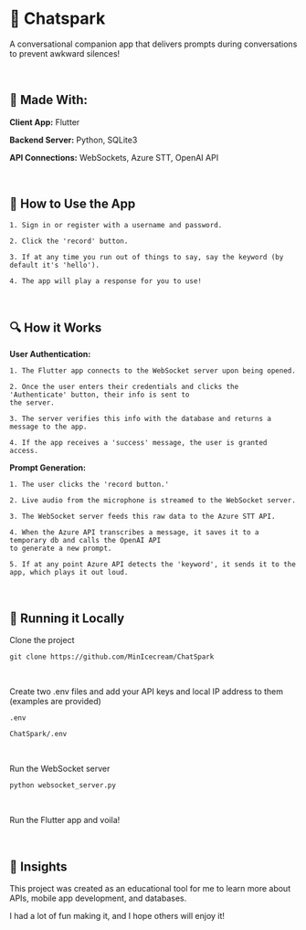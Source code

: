 
# 🤖 Chatspark

A conversational companion app that delivers prompts during conversations to prevent awkward silences!
 
 &nbsp;
## 🔨 Made With:

**Client App:** Flutter

**Backend Server:** Python, SQLite3

**API Connections:** WebSockets, Azure STT, OpenAI API

&nbsp;



## 📱 How to Use the App
    1. Sign in or register with a username and password.

    2. Click the 'record' button.

    3. If at any time you run out of things to say, say the keyword (by default it's 'hello').

    4. The app will play a response for you to use!


&nbsp;

## 🔍 How it Works

**User Authentication:**  

    1. The Flutter app connects to the WebSocket server upon being opened. 

    2. Once the user enters their credentials and clicks the 'Authenticate' button, their info is sent to 
    the server. 

    3. The server verifies this info with the database and returns a message to the app.

    4. If the app receives a 'success' message, the user is granted access.



**Prompt Generation:**

    1. The user clicks the 'record button.'

    2. Live audio from the microphone is streamed to the WebSocket server.

    3. The WebSocket server feeds this raw data to the Azure STT API.

    4. When the Azure API transcribes a message, it saves it to a temporary db and calls the OpenAI API
    to generate a new prompt.

    5. If at any point Azure API detects the 'keyword', it sends it to the app, which plays it out loud.


&nbsp;



## 💾  Running it Locally

Clone the project

```
git clone https://github.com/MinIcecream/ChatSpark
```
 
&nbsp;

Create two .env files and add your API keys and local IP address to them (examples are provided)

```
.env

ChatSpark/.env
```
 
&nbsp;

Run the WebSocket server

```
python websocket_server.py
```

&nbsp;

Run the Flutter app and voila!

&nbsp;
## 💬   Insights

This project was created as an educational tool for me to learn more about APIs, mobile app development, and databases. 

I had a lot of fun making it, and I hope others will enjoy it!

